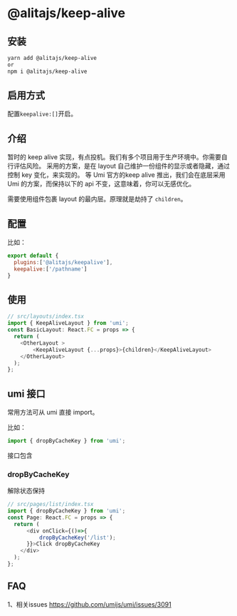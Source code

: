 # @alitajs/keep-alive

## 安装

```bash
yarn add @alitajs/keep-alive
or
npm i @alitajs/keep-alive
```

## 启用方式

配置`keepalive:[]`开启。

## 介绍

暂时的 keep alive 实现，有点投机。我们有多个项目用于生产环境中。你需要自行评估风险。
采用的方案，是在 layout 自己维护一份组件的显示或者隐藏，通过控制 key 变化，来实现的。
等 Umi 官方的keep alive 推出，我们会在底层采用 Umi 的方案，而保持以下的 api 不变，这意味着，你可以无感优化。

需要使用组件包裹 layout 的最内层。原理就是劫持了 `children`。

## 配置

比如：

```js
export default {
  plugins:['@alitajs/keepalive'],
  keepalive:['/pathname']
}
```

## 使用

```ts
// src/layouts/index.tsx
import { KeepAliveLayout } from 'umi';
const BasicLayout: React.FC = props => {
  return (
    <OtherLayout >
        <KeepAliveLayout {...props}>{children}</KeepAliveLayout>
    </OtherLayout>
  );
};
```

## umi 接口

常用方法可从 umi 直接 import。

比如：

```js
import { dropByCacheKey } from 'umi';
```

接口包含

### dropByCacheKey

解除状态保持

```ts
// src/pages/list/index.tsx
import { dropByCacheKey } from 'umi';
const Page: React.FC = props => {
  return (
      <div onClick={()=>{
          dropByCacheKey('/list');
      }}>Click dropByCacheKey
    </div>
  );
};
```

## FAQ

1、相关issues https://github.com/umijs/umi/issues/3091
